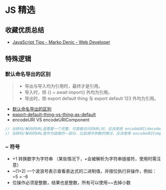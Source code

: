 # JS 精选

## 收藏优质总结

- [JavaScript Tips - Marko Denic - Web Developer](https://markodenic.com/javascript-tips/)

## 特殊逻辑

### 默认命名导出的区别

> - 导出与导入均为引用时，最终才是引用。
> - 导入时，除 {} = await import() 外均为引用。
> - 导出时，除 export default thing 与 export default 123 外均为引用。

- [默认命名导出的区别](https://github.com/ascoders/weekly/blob/master/%E5%89%8D%E6%B2%BF%E6%8A%80%E6%9C%AF/204.%E7%B2%BE%E8%AF%BB%E3%80%8A%E9%BB%98%E8%AE%A4%E3%80%81%E5%91%BD%E5%90%8D%E5%AF%BC%E5%87%BA%E7%9A%84%E5%8C%BA%E5%88%AB%E3%80%8B.md)
- [export-default-thing-vs-thing-as-default](https://jakearchibald.com/2021/export-default-thing-vs-thing-as-default/)
- encodeURI VS encodeURIComponent
```js
// 当转码/解码的URL是需要一个完整、可直接访问的URL时，应该使用 encodeURI/decodeURI
// 当转码/解码的URL是作为链接的一部分，比如用作参数的情况，应该使用 encodeURIComponent/decodeURIComponent
```

### ~ 符号

- +1  转换数字为字符串 （某些情况下，+会被解析为字符串链接符，使用时需注意）
- ~(1+2) 一个波浪号表示查看表达式的二进制值，并按位执行非操作，例如：~5 = -6
- 位操作必须是整数，结果也是整数，所有可以使用~~去掉小数